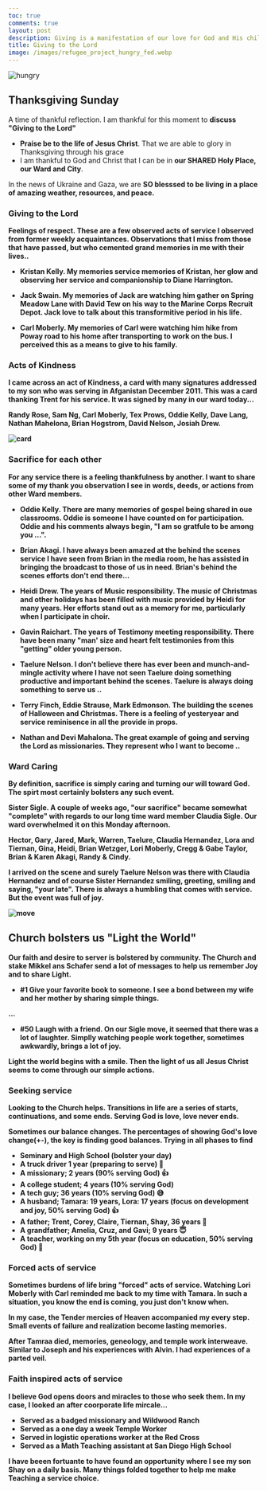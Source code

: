 ```yaml
---
toc: true
comments: true
layout: post
description: Giving is a manifestation of our love for God and His children.
title: Giving to the Lord
image: /images/refugee_project_hungry_fed.webp
---
```


![hungry]({{site.baseurl}}/images/refugee_project_hungry_fed.webp)

## Thanksgiving Sunday

A time of thankful reflection. I am thankful for this moment to <b>discuss "Giving to the Lord"</b>

- <b>Praise be to the life of Jesus Christ</b>.  That we are able to glory in Thanksgiving through his grace
- I am thankful to God and Christ that I can be in <b>our SHARED Holy Place, our Ward and City</b>. 

In the news of Ukraine and Gaza, we are <b>SO blesssed to be living in a place of amazing weather, resources, and peace<b>.


### Giving to the Lord
<b>Feelings of respect</b>. These are a few observed acts of service I observed from former weekly acquaintances. Observations that I miss from those that have passed, but <b>who cemented grand memories in me with their lives..</b>

- Kristan Kelly.    My memories service memories of Kristan, her glow and observing her service and companionship to Diane Harrington.  

- Jack Swain.  My memories of Jack are watching him gather on Spring Meadow Lane with David Tew on his way to the Marine Corps Recruit Depot.  Jack love to talk about this transformitive period in his life.

- Carl Moberly.   My memories of Carl were watching him hike from Poway road to his home after transporting to work on the bus.  I perceived this as a means to give to his family.


### Acts of Kindness
I came across an act of Kindness, a <b>card with many signatures</b> addressed to my son who was serving in Afganistan December 2011.  This was a card thanking Trent for his service.    It was signed by many in our ward today...

Randy Rose, Sam Ng, Carl Moberly, Tex Prows, Oddie Kelly, Dave Lang, Nathan Mahelona, Brian Hogstrom, David Nelson, Josiah Drew.

![card]({{site.baseurl}}/images/afganistan_card.jpeg)


###  Sacrifice for each other
For any service there is a feeling thankfulness by another.  I want to share some of my thank you observation I see in <b>words, deeds, or actions from other Ward members</b>.

- Oddie Kelly.  There are many memories of gospel being shared in oue classrooms. Oddie is someone I have counted on for participation. Oddie and his comments always begin, "I am so gratfule to be among you ...".

- Brian Akagi.   I have always been amazed at the behind the scenes service I have seen from Brian in the media room, he has assisted in bringing the broadcast to those of us in need.  Brian's behind the scenes efforts don't end there...

- Heidi Drew.  The years of Music responsibility.  The music of Christmas and other holidays has been filled with music provided by Heidi for many years.  Her efforts stand out as a memory for me, particularly when I participate in choir.

- Gavin Raichart.  The years of Testimony meeting responsibility.  There have been many "man' size and heart felt testimonies from this "getting" older young person.

- Taelure Nelson.   I don't believe there has ever been and munch-and-mingle activity where I have not seen Taelure doing something productive and important behind the scenes.  Taelure is always doing something to serve us ..

- Terry Finch, Eddie Strause, Mark Edmonson.   The building the scenes of Halloween and Christmas.  There is a feeling of yesteryear and service reminisence in all the provide in props.

- Nathan and Devi Mahalona.  The great example of going and serving the Lord as missionaries.  They represent who I want to become ..


### Ward Caring 
By definition, <b>sacrifice is simply caring and turning our will toward God</b>.  The spirt most certainly bolsters any such event.

Sister Sigle.  A couple of weeks ago, "<b>our sacrifice</b>" became somewhat "<b>complete</b>" with regards to our long time ward member Claudia Sigle.  Our ward overwhelmed it on this Monday afternoon.  

Hector, Gary, Jared, Mark, Warren, Taelure, Claudia Hernandez, Lora and Tiernan, Gina, Heidi, Brian Wetzger, Lori Moberly, Cregg & Gabe Taylor, Brian & Karen Akagi, Randy & Cindy.  

I arrived on the scene and surely Taelure Nelson was there with Claudia Hernandez and of course Sister Hernandez smiling, greeting, smiling and saying, "your late".  There is always a humbling that comes with service.  But the event was full of joy.

![move]({{site.baseurl}}/images/sigle_move.jpeg)


## Church bolsters us "Light the World"
Our faith and desire to server is bolstered by community.    The Church and stake Mikkel ans Schafer send a lot of messages to help us remember Joy and to share Light.

- #1 Give your favorite book to someone.   I see a bond between my wife and her mother by sharing simple things.

...

- #50 Laugh with a friend.  On our Sigle move, it seemed that there was a lot of laughter.  Simplly watching people work together, sometimes awkwardly, brings a lot of joy.

<b>Light the world begins with a smile</b>.   Then the light of us all Jesus Christ seems to come through our simple actions.


### Seeking service
Looking to the Church helps.  Transitions in <b>life are a series of starts, continuations, and some ends<b>.  Serving God is love, <b>love never ends</b>. 

Sometimes our balance changes.  The percentages of showing God's love change(+-), the key is <b>finding good balances</b>.  Trying in all phases to find 

- Seminary and High School (bolster your day)
- A truck driver 1 year (preparing to serve) 🥲
- A missionary; 2 years  (90% serving God)  👍
- A college student; 4 years (10% serving God)
- A tech guy; 36 years (10% serving God) 😅
- A husband; Tamara: 19 years, Lora: 17 years (focus on development and joy, 50% serving God) 👍
 - A father; Trent, Corey, Claire, Tiernan, Shay, 36 years 👏
 - A grandfather; Amelia, Cruz, and Gavi; 9 years 😇
- A teacher, working on my 5th year (focus on education, 50% serving God) 🫶



### Forced acts of service
Sometimes burdens of life bring "forced" acts of service.  Watching Lori Moberly with Carl reminded me back to my time with Tamara.  In such a situation, you know the end is coming, you just don't know when.

In my case, the <b>Tender mercies of Heaven</b> accompanied my every step.  Small events of failure and realization become lasting memories.  

After Tamraa died, <b>memories, geneology, and temple work interweave</b>.  Similar to Joseph and his experiences with Alvin.<b>  I had experiences of a parted veil</b>.


### Faith inspired acts of service
I believe <b>God opens doors and miracles to those who seek them</b>.  In my case, I looked an after coorporate life mircale...

- Served as a badged missionary and Wildwood Ranch
- Served as a one day a week Temple Worker
- Served in logistic operations worker at the Red Cross
- Served as a Math Teaching assistant at San Diego High School

I have beeen fortuante to have found an opportunity where I see my son Shay on a daily basis.   <b>Many things folded together to help me make Teaching a service choice</b>.
